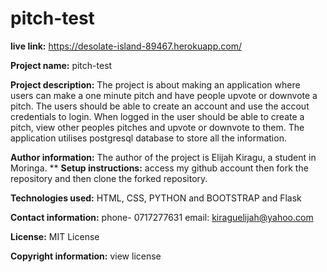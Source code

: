 # pitch-test


**live link:** https://desolate-island-89467.herokuapp.com/

**Project name:** pitch-test

**Project description:** The project is about making an application where users can make a one minute pitch and have people upvote or downvote a pitch. The users should be able to create an account and use the accout credentials to login. When logged in the user should be able to create a pitch, view other peoples pitches and upvote or downvote to them. The application utilises postgresql database to store all the information.


**Author information:** The author of the project is Elijah Kiragu, a student in Moringa.
**
**Setup instructions:** access my github account then fork the repository and then clone the forked repository.

**Technologies used:** HTML, CSS, PYTHON and  BOOTSTRAP and Flask

**Contact information:** phone- 0717277631 email: kiraguelijah@yahoo.com

**License:** MIT License

**Copyright information:** view license
